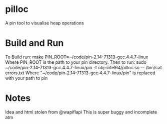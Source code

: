 # pilloc
A pin tool to visualise heap operations
# Build and Run
To Build run:
make PIN_ROOT=~/code/pin-2.14-71313-gcc.4.4.7-linux
Where PIN_ROOT is the path to your pin directory.
Then to run:
sudo ~/code/pin-2.14-71313-gcc.4.4.7-linux/pin -t obj-intel64/pilloc.so -- /bin/cat errors.txt
Where "~/code/pin-2.14-71313-gcc.4.4.7-linux/pin" is replaced with your path to pin
# Notes
Idea and html stolen from @wapiflapi
This is super buggy and incomplete atm